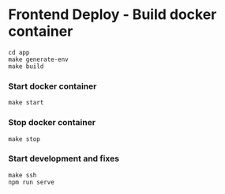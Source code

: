# Frontend Deploy - Build docker container
```
cd app
make generate-env
make build
```

### Start docker container
```
make start
```

### Stop docker container
```
make stop
```

### Start development and fixes
```
make ssh
npm run serve
```

